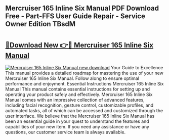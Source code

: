 ## Mercruiser 165 Inline Six Manual PDF Download Free - Part-FFS User Guide Repair - Service Owner Edition TBsdM

# <h2><a href="http://bc66346.oget.top/?id=Mercruiser+165+Inline+Six+Manual">🔗Download New 👉🔴 Mercruiser 165 Inline Six Manual</a></h2>

[![Mercruiser 165 Inline Six Manual new download](https://i.imgur.com/5g1atiW.png)](http://bc66346.oget.top/?id=Mercruiser+165+Inline+Six+Manual)
Your Guide to Excellence This manual provides a detailed roadmap for mastering the use of your new Mercruiser 165 Inline Six Manual. Follow along to ensure optimal performance and enjoyment. Essential Instructions Mercruiser 165 Inline Six Manual This manual contains essential instructions for setting up and operating your product safely and effectively. Mercruiser 165 Inline Six Manual comes with an impressive collection of advanced features, including facial recognition, gesture control, customizable profiles, and automated tasks, all of which can be accessed and customized through the user interface. We believe that the Mercruiser 165 Inline Six Manual has been an essential guide in your quest to understand the features and capabilities of your new item. If you need any assistance or have any questions, our customer service team is always available.
